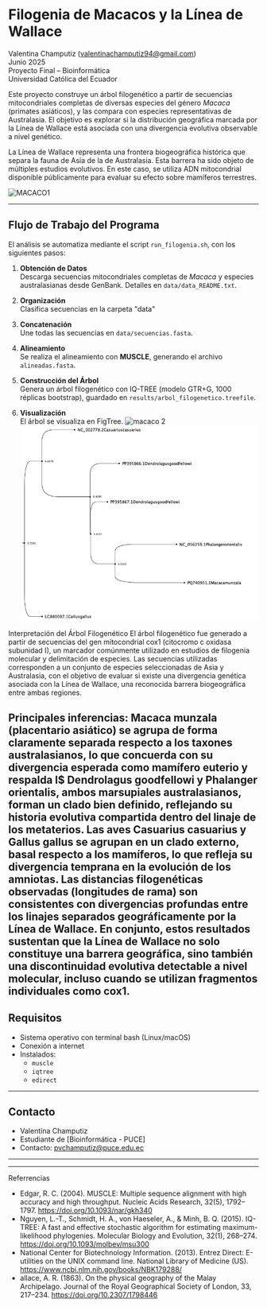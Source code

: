 # Filogenia de Macacos y la Línea de Wallace

Valentina Champutiz (valentinachamputiz94@gmail.com)  
Junio 2025  
Proyecto Final – Bioinformática  
Universidad Católica del Ecuador

Este proyecto construye un árbol filogenético a partir de secuencias mitocondriales completas de diversas especies del género *Macaca* (primates asiáticos), y las compara con especies representativas de Australasia. El objetivo es explorar si la distribución geográfica marcada por la Línea de Wallace está asociada con una divergencia evolutiva observable a nivel genético.

La Línea de Wallace representa una frontera biogeográfica histórica que separa la fauna de Asia de la de Australasia. Esta barrera ha sido objeto de múltiples estudios evolutivos. En este caso, se utiliza ADN mitocondrial disponible públicamente para evaluar su efecto sobre mamíferos terrestres.

![MACACO1](https://upload.wikimedia.org/wikipedia/commons/thumb/a/a9/Macaca_sinica_-_01.jpg/1024px-Macaca_sinica_-_01.jpg)

---

## Flujo de Trabajo del Programa

El análisis se automatiza mediante el script `run_filogenia.sh`, con los siguientes pasos:

1. **Obtención de Datos**  
   Descarga secuencias mitocondriales completas de *Macaca* y especies australasianas desde GenBank. Detalles en `data/data_README.txt`.

2. **Organización**  
   Clasifica secuencias en la carpeta "data"

3. **Concatenación**  
   Une todas las secuencias en `data/secuencias.fasta`.

4. **Alineamiento**  
   Se realiza el alineamiento con **MUSCLE**, generando el archivo `alineadas.fasta`.

5. **Construcción del Árbol**  
   Genera un árbol filogenético con IQ-TREE (modelo GTR+G, 1000 réplicas bootstrap), guardado en `results/arbol_filogenetico.treefile`.

6. **Visualización**  
   El árbol se visualiza en FigTree.
![macaco 2](https://upload.wikimedia.org/wikipedia/commons/thumb/9/9b/Female_Toque_macaque_with_baby_-_%28Harmony_of_Life%29.jpg/1920px-Female_Toque_macaque_with_baby_-_%28Harmony_of_Life%29.jpg)
![Filogenia](results/filogenia.final.2.png)

Interpretación del Árbol Filogenético
El árbol filogenético fue generado a partir de secuencias del gen mitocondrial cox1 (citocromo c oxidasa subunidad I), un marcador comúnmente utilizado en estudios de filogenia molecular y delimitación de especies. Las secuencias utilizadas corresponden a un conjunto de especies seleccionadas de Asia y Australasia, con el objetivo de evaluar si existe una divergencia genética asociada con la Línea de Wallace, una reconocida barrera biogeográfica entre ambas regiones.

Principales inferencias:
Macaca munzala (placentario asiático) se agrupa de forma claramente separada respecto a los taxones australasianos, lo que concuerda con su divergencia esperada como mamífero euterio y respalda l$ Dendrolagus goodfellowi y Phalanger orientalis, ambos marsupiales australasianos, forman un clado bien definido, reflejando su historia evolutiva compartida dentro del linaje de los metaterios. Las aves Casuarius casuarius y Gallus gallus se agrupan en un clado externo, basal respecto a los mamíferos, lo que refleja su divergencia temprana en la evolución de los amniotas. Las distancias filogenéticas observadas (longitudes de rama) son consistentes con divergencias profundas entre los linajes separados geográficamente por la Línea de Wallace. En conjunto, estos resultados sustentan que la Línea de Wallace no solo constituye una barrera geográfica, sino también una discontinuidad evolutiva detectable a nivel molecular, incluso cuando se utilizan fragmentos individuales como cox1.
---
## Requisitos

- Sistema operativo con terminal bash (Linux/macOS)
- Conexión a internet
- Instalados:
  - `muscle`
  - `iqtree`
  - `edirect`

---
## Contacto

- Valentina Champutiz
- Estudiante de [Bioinformática - PUCE]
- Contacto: pvchamputiz@puce.edu.ec
   

---


---
Referrencias

- Edgar, R. C. (2004). MUSCLE: Multiple sequence alignment with high accuracy and high throughput. Nucleic Acids Research, 32(5), 1792–1797. https://doi.org/10.1093/nar/gkh340
- Nguyen, L.-T., Schmidt, H. A., von Haeseler, A., & Minh, B. Q. (2015). IQ-TREE: A fast and effective stochastic algorithm for estimating maximum-likelihood phylogenies. Molecular Biology and Evolution, 32(1), 268–274. https://doi.org/10.1093/molbev/msu300
- National Center for Biotechnology Information. (2013). Entrez Direct: E-utilities on the UNIX command line. National Library of Medicine (US). https://www.ncbi.nlm.nih.gov/books/NBK179288/
- allace, A. R. (1863). On the physical geography of the Malay Archipelago. Journal of the Royal Geographical Society of London, 33, 217–234. https://doi.org/10.2307/1798446






